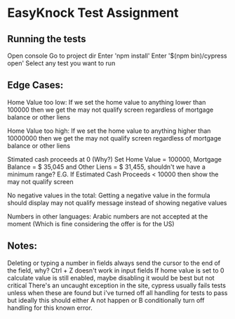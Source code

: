 # EasyKnock Test Assignment

## Running the tests
Open console
Go to project dir
Enter 'npm install'
Enter '$(npm bin)/cypress open'
Select any test you want to run

## Edge Cases: 
Home Value too low:
If we set the home value to anything lower than 100000 then we get the may not qualify screen regardless of mortgage balance or other liens

Home Value too high:
If we set the home value to anything higher than 10000000 then we get the may not qualify screen regardless of mortgage balance or other liens

Stimated cash proceeds at 0 (Why?) 
Set Home Value = 100000, Mortgage Balance = $ 35,045 and Other Liens = $ 31,455, shouldn't we have a minimum range? E.G. If Estimated Cash Proceeds < 10000 then show the may not qualify screen

No negative values in the total:
Getting a negative value in the formula should display may not qualify message instead of showing negative values

Numbers in other languages:
Arabic numbers are not accepted at the moment (Which is fine considering the offer is for the US)



## Notes:
Deleting or typing a number in fields always send the cursor to the end of the field, why?
Ctrl + Z doesn't work in input fields
If home value is set to 0 calculate value is still enabled, maybe disabling it would be best but not critical
There's an uncaught exception in the site, cypress usually fails tests unless when these are found but i've turned off all handling for tests to pass but ideally this should either A not happen or B conditionally turn off handling for this known error.
